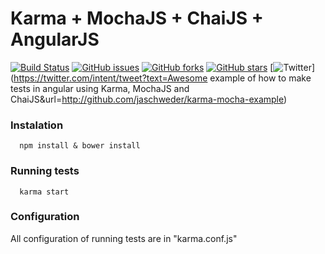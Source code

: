 # Karma + MochaJS + ChaiJS + AngularJS
[![Build Status](https://travis-ci.org/jaschweder/karma-mocha-example.svg?branch=master)](https://travis-ci.org/jaschweder/karma-mocha-example)
[![GitHub issues](https://img.shields.io/github/issues/jaschweder/karma-mocha-example.svg)](https://github.com/jaschweder/karma-mocha-example/issues)
[![GitHub forks](https://img.shields.io/github/forks/jaschweder/karma-mocha-example.svg)](https://github.com/jaschweder/karma-mocha-example/network)
[![GitHub stars](https://img.shields.io/github/stars/jaschweder/karma-mocha-example.svg)](https://github.com/jaschweder/karma-mocha-example/stargazers)
[![Twitter](https://img.shields.io/twitter/url/https/github.com/jaschweder/karma-mocha-example.svg?style=social)](https://twitter.com/intent/tweet?text=Awesome example of how to make tests in angular using Karma, MochaJS and ChaiJS&url=http://github.com/jaschweder/karma-mocha-example)

### Instalation
  ```
    npm install & bower install
  ```
### Running tests
  ```
    karma start
  ```
### Configuration
  All configuration of running tests are in "karma.conf.js"
  
